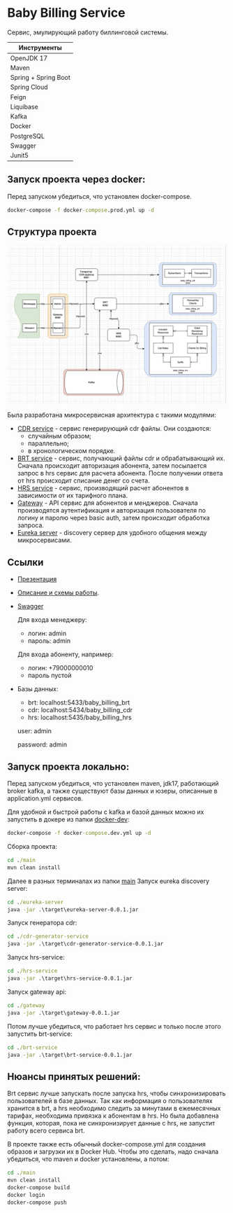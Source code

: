 # Baby Billing Service

Сервис, эмулирующий работу биллинговой системы.

| Инструменты |
| ------ |
| OpenJDK 17 |
| Maven |
| Spring + Spring Boot |
| Spring Cloud |
| Feign |
| Liquibase |
| Kafka |
| Docker |
| PostgreSQL |
| Swagger |
| Junit5 |

## Запуск проекта через docker:
Перед запуском убедиться, что установлен docker-compose.

```cmd
docker-compose -f docker-compose.prod.yml up -d
```

## Структура проекта

![architecture](./images/architecture.jpg)

Была разработана микросервисная архитектура с такими модулями:
- [CDR service](./main/cdr-generator-service) - сервис генерирующий cdr файлы. Они создаются:
  - случайным образом;
  - параллельно;
  - в хронологическом порядке.
- [BRT service](./main/brt-service) - сервис, получающий файлы cdr и обрабатывающий их. Сначала происходит авторизация абонента, затем посылается запрос в hrs сервис для расчета абонента. После получении ответа от hrs происходит списание денег со счета.
- [HRS service](./main/hrs-service) - сервис, производящий расчет абонентов в зависимости от их тарифного плана.
- [Gateway](./main/gateway) - API сервис для абонентов и менджеров. Сначала производятся аутентификация и авторизация пользователя по логину и паролю через basic auth, затем происходит обработка запроса.
- [Eureka server](./main/eureka-server) - discovery сервер для удобного общения между микросервисами.

## Ссылки

- [Презентация](https://docs.google.com/presentation/d/1JDAMButGdhOddntR-gk3Lp8oG1QH8wtAppYIHtdBuk0/edit?usp=sharing)

- [Описание и схемы работы](https://docs.google.com/document/d/1y5WzJZcpKMCYVbWdlhkGHp-PvMB6De8SrtQ2FCxkeio/edit#heading=h.xwdzw0l1f221).

- [Swagger](http://localhost:8080/swagger-ui/index.html)
  
  Для входа менеджеру:
   - логин: admin 
   - пароль: admin
  
  Для входа абоненту, например:
   - логин: +79000000010
   - пароль пустой

- Базы данных: 
  - brt: localhost:5433/baby_billing_brt
  - cdr: localhost:5434/baby_billing_cdr
  - hrs: localhost:5435/baby_billing_hrs
  
  user: admin
  
  password: admin


## Запуск проекта локально:
Перед запуском убедиться, что установлен maven, jdk17, работающий broker kafka, а также существуют базы данных и юзеры, описанные в application.yml сервисов.

Для удобной и быстрой работы с kafka и базой данных можно их запустить в докере из папки [docker-dev](./docker-dev):
```cmd
docker-compose -f docker-compose.dev.yml up -d
```

Сборка проекта:
```cmd
cd ./main
mvn clean install
```

Далее в разных терминалах из папки [main](./main/)
Запуск eureka discovery server:
```cmd
cd ./eureka-server
java -jar .\target\eureka-server-0.0.1.jar
```

Запуск генератора cdr:
```cmd
cd ./cdr-generator-service
java -jar .\target\cdr-generator-service-0.0.1.jar
```

Запуск hrs-service:
```cmd
cd ./hrs-service
java -jar .\target\hrs-service-0.0.1.jar
```

Запуск gateway api:
```cmd
cd ./gateway
java -jar .\target\gateway-0.0.1.jar
```

Потом лучше убедиться, что работает hrs сервис и только после этого запустить brt-service:
```cmd
cd ./brt-service
java -jar .\target\brt-service-0.0.1.jar
```

## Нюансы принятых решений:

Brt сервис лучше запускать после запуска hrs, чтобы синхронизировать пользователей в базе данных. Так как информация о пользователях хранится в brt, а hrs необходимо следить за минутами в ежемесячных тарифах, необходима привязка к абонентам в hrs. Но была добавлена функция, которая, пока не синхронизирует данные с hrs, не запустит работу всего сервиса brt.

В проекте также есть обычный docker-compose.yml для создания образов и загрузки их в Docker Hub.
Чтобы это сделать, надо сначала убедиться, что maven и docker установлены, а потом:
```cmd
cd ./main
mvn clean install
docker-compose build
docker login
docker-compose push
```
